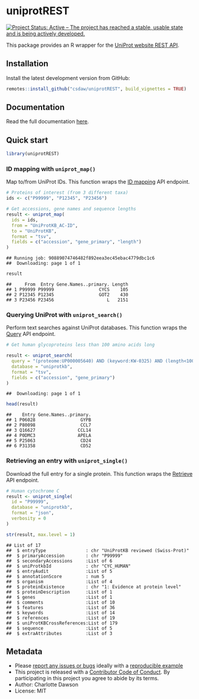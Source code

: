 uniprotREST
================

<!-- badges: start -->

[![Project Status: Active – The project has reached a stable, usable
state and is being actively
developed.](https://www.repostatus.org/badges/latest/active.svg)](https://www.repostatus.org/#active)
<!-- badges: end -->

This package provides an R wrapper for the [UniProt website REST
API](https://www.uniprot.org/help/api).

## Installation

Install the latest development version from GitHub:

``` r
remotes::install_github("csdaw/uniprotREST", build_vignettes = TRUE)
```

## Documentation

Read the full documentation
[here](https://csdaw.github.io/uniprotREST/articles/uniprotREST.html).

## Quick start

``` r
library(uniprotREST)
```

### ID mapping with `uniprot_map()`

Map to/from UniProt IDs. This function wraps the [ID
mapping](https://www.uniprot.org/help/id_mapping) API endpoint.

``` r
# Proteins of interest (from 3 different taxa)
ids <- c("P99999", "P12345", "P23456")

# Get accessions, gene names and sequence lengths
result <- uniprot_map(
  ids = ids, 
  from = "UniProtKB_AC-ID",
  to = "UniProtKB",
  format = "tsv",
  fields = c("accession", "gene_primary", "length")
)
```

    ## Running job: 90889074746482f892eea3ec45ebac4779dbc1c6 
    ##  Downloading: page 1 of 1

``` r
result
```

    ##     From  Entry Gene.Names..primary. Length
    ## 1 P99999 P99999                 CYCS    105
    ## 2 P12345 P12345                 GOT2    430
    ## 3 P23456 P23456                    L   2151

### Querying UniProt with `uniprot_search()`

Perform text searches against UniProt databases. This function wraps the
[Query](https://www.uniprot.org/help/api_queries) API endpoint.

``` r
# Get human glycoproteins less than 100 amino acids long

result <- uniprot_search(
  query = "(proteome:UP000005640) AND (keyword:KW-0325) AND (length<100)",
  database = "uniprotkb",
  format = "tsv",
  fields = c("accession", "gene_primary")
)
```

    ##  Downloading: page 1 of 1

``` r
head(result)
```

    ##    Entry Gene.Names..primary.
    ## 1 P06028                 GYPB
    ## 2 P80098                 CCL7
    ## 3 Q16627                CCL14
    ## 4 P0DMC3                APELA
    ## 5 P25063                 CD24
    ## 6 P31358                 CD52

### Retrieving an entry with `uniprot_single()`

Download the full entry for a single protein. This function wraps the
[Retrieve](https://www.uniprot.org/help/api_retrieve_entries) API
endpoint.

``` r
# Human cytochrome C
result <- uniprot_single(
  id = "P99999",
  database = "uniprotkb",
  format = "json",
  verbosity = 0
)

str(result, max.level = 1)
```

    ## List of 17
    ##  $ entryType               : chr "UniProtKB reviewed (Swiss-Prot)"
    ##  $ primaryAccession        : chr "P99999"
    ##  $ secondaryAccessions     :List of 6
    ##  $ uniProtkbId             : chr "CYC_HUMAN"
    ##  $ entryAudit              :List of 5
    ##  $ annotationScore         : num 5
    ##  $ organism                :List of 4
    ##  $ proteinExistence        : chr "1: Evidence at protein level"
    ##  $ proteinDescription      :List of 1
    ##  $ genes                   :List of 1
    ##  $ comments                :List of 10
    ##  $ features                :List of 36
    ##  $ keywords                :List of 14
    ##  $ references              :List of 19
    ##  $ uniProtKBCrossReferences:List of 179
    ##  $ sequence                :List of 5
    ##  $ extraAttributes         :List of 3

## Metadata

- Please [report any issues or
  bugs](https://github.com/csdaw/uniprotREST/issues) ideally with a
  [reproducible example](https://reprex.tidyverse.org/)
- This project is released with a [Contributor Code of
  Conduct](https://csdaw.github.io/uniprotREST/code_of_conduct.html). By
  participating in this project you agree to abide by its terms.
- Author: Charlotte Dawson
- License: MIT
